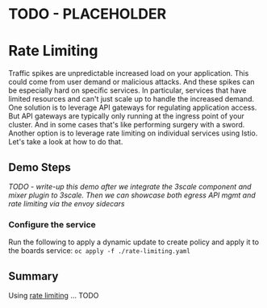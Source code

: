 # TODO - PLACEHOLDER

# Rate Limiting
Traffic spikes are unpredictable increased load on your application. This could come from user demand or malicious attacks. And these spikes can be especially hard on specific services. In particular, services that have limited resources and can't just scale up to handle the increased demand. One solution is to leverage API gateways for regulating application access. But API gateways are typically only running at the ingress point of your cluster. And in some cases that's like performing surgery with a sword. Another option is to leverage rate limiting on individual services using Istio. Let's take a look at how to do that.

## Demo Steps
*TODO - write-up this demo after we integrate the 3scale component and mixer plugin to 3scale. Then we can showcase both egress API mgmt and rate limiting via the envoy sidecars*


### Configure the service
Run the following to apply a dynamic update to create policy and apply it to the boards service:
`oc apply -f ./rate-limiting.yaml`

## Summary
Using [rate limiting][1] ... TODO

[1]: https://istio.io/docs/tasks/policy-enforcement/rate-limiting/